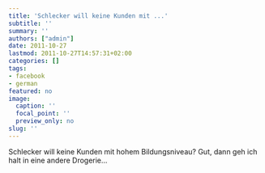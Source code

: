 ```yaml
---
title: 'Schlecker will keine Kunden mit ...'
subtitle: ''
summary: ''
authors: ["admin"]
date: 2011-10-27
lastmod: 2011-10-27T14:57:31+02:00
categories: []
tags:
- facebook
- german
featured: no
image:
  caption: ''
  focal_point: ''
  preview_only: no
slug: ''
---
```

Schlecker will keine Kunden mit hohem Bildungsniveau? Gut, dann geh ich halt in eine andere Drogerie...


